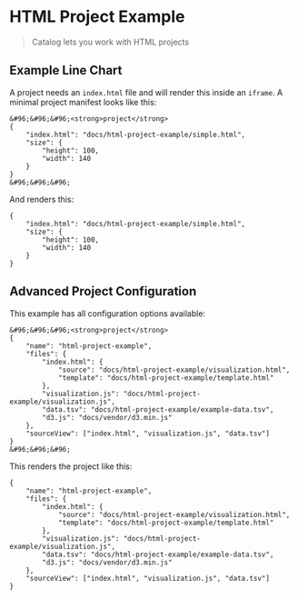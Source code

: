 # HTML Project Example

> Catalog lets you work with HTML projects

## Example Line Chart

A project needs an `index.html` file and will render this inside an `iframe`. A minimal project manifest looks like this:

```code
&#96;&#96;&#96;<strong>project</strong>
{
    "index.html": "docs/html-project-example/simple.html",
    "size": {
        "height": 100,
        "width": 140
    }
}
&#96;&#96;&#96;
```

And renders this:

```project
{
    "index.html": "docs/html-project-example/simple.html",
    "size": {
        "height": 100,
        "width": 140
    }
}
```


## Advanced Project Configuration

This example has all configuration options available:

```code
&#96;&#96;&#96;<strong>project</strong>
{
    "name": "html-project-example",
    "files": {
        "index.html": {
            "source": "docs/html-project-example/visualization.html",
            "template": "docs/html-project-example/template.html"
        },
        "visualization.js": "docs/html-project-example/visualization.js",
        "data.tsv": "docs/html-project-example/example-data.tsv",
        "d3.js": "docs/vendor/d3.min.js"
    },
    "sourceView": ["index.html", "visualization.js", "data.tsv"]
}
&#96;&#96;&#96;
```

This renders the project like this:

```project
{
    "name": "html-project-example",
    "files": {
        "index.html": {
            "source": "docs/html-project-example/visualization.html",
            "template": "docs/html-project-example/template.html"
        },
        "visualization.js": "docs/html-project-example/visualization.js",
        "data.tsv": "docs/html-project-example/example-data.tsv",
        "d3.js": "docs/vendor/d3.min.js"
    },
    "sourceView": ["index.html", "visualization.js", "data.tsv"]
}
```

